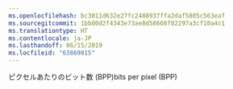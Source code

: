 ```yaml
---
ms.openlocfilehash: bc3011d632e27fc2488937ffa2daf5805c563eaf
ms.sourcegitcommit: 1bb00d2f4343e73ae8d58668f02297a3cf10a4c1
ms.translationtype: HT
ms.contentlocale: ja-JP
ms.lasthandoff: 06/15/2019
ms.locfileid: "63869815"
---
```

<span data-ttu-id="b4799-101">ピクセルあたりのビット数 (BPP)</span><span class="sxs-lookup"><span data-stu-id="b4799-101">bits per pixel (BPP)</span></span>